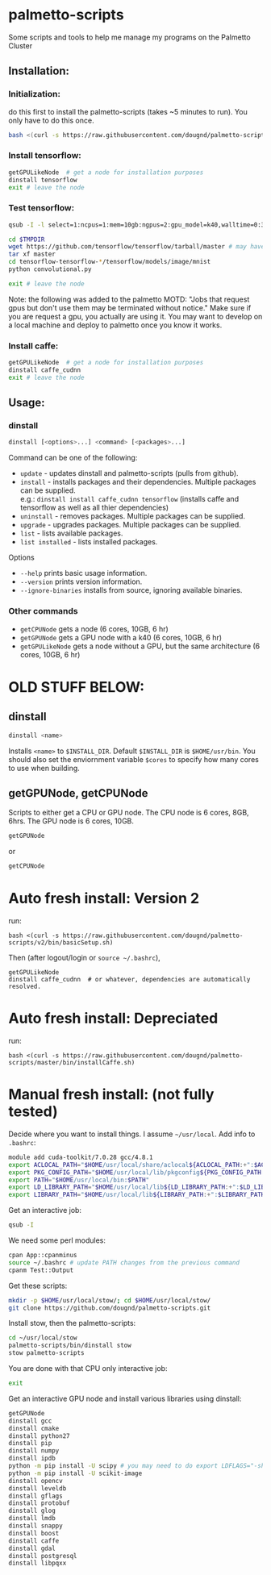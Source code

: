 # palmetto-scripts

Some scripts and tools to help me manage my programs on the Palmetto Cluster

## Installation:

### Initialization:
do this first to install the palmetto-scripts (takes ~5 minutes to run). You only have to do this once.
```bash
bash <(curl -s https://raw.githubusercontent.com/dougnd/palmetto-scripts/v2/bin/basicSetup.sh)
```

### Install tensorflow:
```bash
getGPULikeNode  # get a node for installation purposes
dinstall tensorflow
exit # leave the node
```

### Test tensorflow:
```bash
qsub -I -l select=1:ncpus=1:mem=10gb:ngpus=2:gpu_model=k40,walltime=0:30:00

cd $TMPDIR
wget https://github.com/tensorflow/tensorflow/tarball/master # may have to try this more than once
tar xf master
cd tensorflow-tensorflow-*/tensorflow/models/image/mnist
python convolutional.py

exit # leave the node
```
Note: the following was added to the palmetto MOTD: "Jobs that request gpus but don't use them may be terminated without notice."  Make sure if you are request a gpu, you actually are using it.  You may want to develop on a local machine and deploy to palmetto once you know it works.

### Install caffe:
```bash
getGPULikeNode  # get a node for installation purposes
dinstall caffe_cudnn
exit # leave the node
```

## Usage:

### dinstall
```bash
dinstall [<options>...] <command> [<packages>...]
```
Command can be one of the following:
- `update` - updates dinstall and palmetto-scripts (pulls from github).
- `install` - installs packages and their dependencies.  Multiple packages can be supplied.  
    e.g.: `dinstall install caffe_cudnn tensorflow`  (installs caffe and tensorflow as well as all thier dependencies)
- `uninstall` - removes packages.   Multiple packages can be supplied.
- `upgrade` - upgrades packages.   Multiple packages can be supplied.
- `list` - lists available packages.
- `list installed` - lists installed packages.

Options
- `--help` prints basic usage information.
- `--version` prints version information.
- `--ignore-binaries` installs from source, ignoring available binaries.



### Other commands
- `getCPUNode` gets a node (6 cores, 10GB, 6 hr)
- `getGPUNode` gets a GPU node with a k40 (6 cores, 10GB, 6 hr)
- `getGPULikeNode` gets a node without a GPU, but the same architecture (6 cores, 10GB, 6 hr)




# OLD STUFF BELOW:

## dinstall

```bash
dinstall <name>
```
Installs `<name>` to `$INSTALL_DIR`.  Default `$INSTALL_DIR` is `$HOME/usr/bin`.  You should also set the enviornment variable `$cores` to specify how many cores to use when building.

## getGPUNode, getCPUNode

Scripts to either get a CPU or GPU node. The CPU node is 6 cores, 8GB, 6hrs. The GPU node is 6 cores, 10GB.
```bash
getGPUNode
```
or
```bash
getCPUNode
```

# Auto fresh install: Version 2
run:
```
bash <(curl -s https://raw.githubusercontent.com/dougnd/palmetto-scripts/v2/bin/basicSetup.sh)
```
Then (after logout/login or `source ~/.bashrc`),
```
getGPULikeNode
dinstall caffe_cudnn  # or whatever, dependencies are automatically resolved.
```

# Auto fresh install: Depreciated
run:
```
bash <(curl -s https://raw.githubusercontent.com/dougnd/palmetto-scripts/master/bin/installCaffe.sh)
```

# Manual fresh install: (not fully tested)

Decide where you want to install things.  I assume `~/usr/local`.
Add info to `.bashrc`:
```bash
module add cuda-toolkit/7.0.28 gcc/4.8.1
export ACLOCAL_PATH="$HOME/usr/local/share/aclocal${ACLOCAL_PATH:+":$ACLOCAL_PATH"}"
export PKG_CONFIG_PATH="$HOME/usr/local/lib/pkgconfig${PKG_CONFIG_PATH:+":$PKG_CONFIG_PATH"}"
export PATH="$HOME/usr/local/bin:$PATH"
export LD_LIBRARY_PATH="$HOME/usr/local/lib${LD_LIBRARY_PATH:+":$LD_LIBRARY_PATH"}"
export LIBRARY_PATH="$HOME/usr/local/lib${LIBRARY_PATH:+":$LIBRARY_PATH"}"
```

Get an interactive job:
```bash
qsub -I
```

We need some perl modules:
```bash
cpan App::cpanminus
source ~/.bashrc # update PATH changes from the previous command 
cpanm Test::Output
```

Get these scripts:
```bash
mkdir -p $HOME/usr/local/stow/; cd $HOME/usr/local/stow/
git clone https://github.com/dougnd/palmetto-scripts.git
```

Install stow, then the palmetto-scripts:
```bash
cd ~/usr/local/stow
palmetto-scripts/bin/dinstall stow
stow palmetto-scripts
```

You are done with that CPU only interactive job:
```bash
exit
```

Get an interactive GPU node and install various libraries using dinstall:
```bash
getGPUNode
dinstall gcc
dinstall cmake
dinstall python27
dinstall pip
dinstall numpy
dinstall ipdb
python -m pip install -U scipy # you may need to do export LDFLAGS="-shared" before. If you do set LDFLAGS, clear it before opencv (and maybe even before the next line) with export LDFLAGS=""
python -m pip install -U scikit-image
dinstall opencv
dinstall leveldb
dinstall gflags
dinstall protobuf
dinstall glog
dinstall lmdb
dinstall snappy
dinstall boost
dinstall caffe
dinstall gdal
dinstall postgresql
dinstall libpqxx
```


